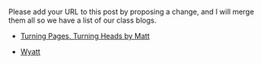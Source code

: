 Please add your URL to this post by proposing a change, and I will merge them all so we have a list of our class blogs.

* [Turning Pages, Turning Heads by Matt](https://turningpagesturningheads.wordpress.com/)

* [Wyatt](https://github.com/wdeaton/Gmos-Blog/blob/master/README.md)